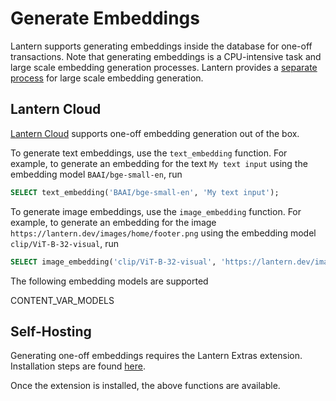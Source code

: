 # Generate Embeddings

Lantern supports generating embeddings inside the database for one-off transactions. Note that generating embeddings is a CPU-intensive task and large scale embedding generation processes. Lantern provides a [separate process](/docs/develop/generate) for large scale embedding generation.

## Lantern Cloud

[Lantern Cloud](/) supports one-off embedding generation out of the box.

To generate text embeddings, use the `text_embedding` function. For example, to generate an embedding for the text `My text input` using the embedding model `BAAI/bge-small-en`, run

```sql
SELECT text_embedding('BAAI/bge-small-en', 'My text input');
```

To generate image embeddings, use the `image_embedding` function. For example, to generate an embedding for the image `https://lantern.dev/images/home/footer.png` using the embedding model `clip/ViT-B-32-visual`, run

```sql
SELECT image_embedding('clip/ViT-B-32-visual', 'https://lantern.dev/images/home/footer.png');
```

The following embedding models are supported

CONTENT_VAR_MODELS

## Self-Hosting

Generating one-off embeddings requires the Lantern Extras extension. Installation steps are found [here](/docs/lantern-extras/install).

Once the extension is installed, the above functions are available.
